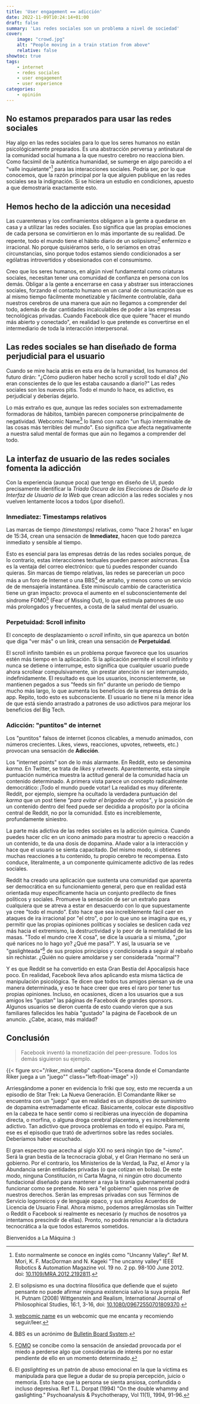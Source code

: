 ```yaml
---
title: 'User engagement == adicción'
date: 2022-11-09T10:24:14+01:00
draft: false
summary: 'Las redes sociales son un problema a nivel de sociedad'
cover:
    image: "crowd.jpg"
    alt: "People moving in a train station from above"
    relative: false
showtoc: true
tags:
    - internet
    - redes sociales
    - user engagement
    - user experience
categories:
    - opinión
---
```


## No estamos preparados para usar las redes sociales

Hay algo en las redes sociales para lo que los seres humanos no están psicológicamente preparados. Es una abstracción perversa y antinatural de la comunidad social humana a la que nuestro cerebro no reacciona bien. Como facsímil de la auténtica humanidad, se sumerge en algo parecido a el "valle inquietante"[^1] para las interacciones sociales. Podría ser, por lo que conocemos, que la razón principal por la que alguien publique en las redes sociales sea la indignación. Si se hiciera un estudio en condiciones, apuesto a que demostraría exactamente esto.

## Hemos hecho de la adicción una necesidad

Las cuarentenas y los confinamientos obligaron a la gente a quedarse en casa y a utilizar las redes sociales. Eso significa que las propias emociones de cada persona se convirtieron en lo más importante de su realidad. De repente, todo el mundo tiene el hábito diario de un solipsismo[^3] enfermizo e irracional. No porque quisiéramos serlo, o lo seríamos en otras circunstancias, sino porque todos estamos siendo condicionados a ser ególatras introvertidos y obsesionados con el consumismo.

Creo que los seres humanos, en algún nivel fundamental como criaturas sociales, necesitan tener una comunidad de confianza en persona con los demás. Obligar a la gente a encerrarse en casa y abstraer sus interacciones sociales, forzando el contacto humano en un canal de comunicación que es al mismo tiempo fácilmente monetizable y fácilmente controlable, daña nuestros cerebros de una manera que aún no llegamos a comprender del todo, además de dar cantidades incalculables de poder a las empresas tecnológicas privadas. Cuando Facebook dice que quiere "hacer el mundo más abierto y conectado", en realidad lo que pretende es convertirse en el intermediario de toda la interacción interpersonal.

## Las redes sociales se han diseñado de forma perjudicial para el usuario

Cuando se mire hacia atrás en esta era de la humanidad, los humanos del futuro dirán: "¿Cómo pudieron haber hecho scroll y scroll todo el día? ¿No eran conscientes de lo que les estaba causando a diario?" Las redes sociales son los nuevos pitis. Todo el mundo lo hace, es adictivo, es perjudicial y deberías dejarlo.

Lo más extraño es que, aunque las redes sociales son extremadamente formadoras de hábitos, también parecen componerse principalmente de negatividad. Webcomic Name[^2] lo llamó con razón "un flujo interminable de las cosas más terribles del mundo". Eso significa que afecta negativamente a nuestra salud mental de formas que aún no llegamos a comprender del todo.

## La interfaz de usuario de las redes sociales fomenta la adicción

Con la experiencia (aunque poca) que tengo en diseño de UI, puedo precisamente identificar la *Tríada Oscura de las Elecciones de Diseño de la Interfaz de Usuario de la Web* que crean adicción a las redes sociales y nos vuelven lentamente locos a todos (¡por diseño!).

### Inmediatez: Timestamps relativos

Las marcas de tiempo *(timestamps)* relativas, como "hace 2 horas" en lugar de 15:34, crean una sensación de **Inmediatez**,
hacen que todo parezca inmediato y sensible al tiempo.

Esto es esencial para las empresas detrás de las redes sociales porque, de lo contrario, estas interacciones textuales pueden parecer asíncronas. Esa es la ventaja del correo electrónico: que tú puedes responder cuando quieras. Sin marcas de tiempo relativas, las redes se parecerían un poco más a un foro de Internet o una BBS[^4] de antaño, y menos como un servicio de de mensajería instantánea. Este minúsculo cambio de característica tiene un gran impacto: provoca el aumento en el subconscientemente del síndrome FOMO[^5] (Fear of Missing Out), lo que estimula patrones de uso más prolongados y frecuentes, a costa de la salud mental del usuario.

### Perpetuidad: Scroll infinito

El concepto de desplazamiento o *scroll* infinito, sin que aparezca un botón que diga "ver más" o un link, crean una sensación de **Perpetuidad**.

El scroll infinito también es un problema porque favorece que los usuarios estén más tiempo en la aplicación. Si la aplicación permite el scroll infinito y nunca se detiene o interrumpe, esto significa que cualquier usuario puede ahora scrollear compulsivamente, sin prestar atención ni ser interrumpido, indefinidamente. El resultado es que los usuarios, inconscientemente, se mantienen pegados a sus "feeds sin fin" durante un periodo de tiempo mucho más largo, lo que aumenta los beneficios de la empresa detrás de la app. Repito, todo esto es subconsciente. El usuario no tiene ni la menor idea de que está siendo arrastrado a patrones de uso adictivos para mejorar los beneficios del Big Tech.

### Adicción: "puntitos" de internet

Los "puntitos" falsos de internet (iconos clicables, a menudo animados, con números crecientes. Likes, views, reacciones, upvotes, retweets, etc.) provocan una sensación de **Adicción**.

Los "internet points" son de lo más alarmante. En Reddit, esto se denomina *karma*. En Twitter, se trata de *likes* y *retweets*. Aparentemente, esta simple puntuación numérica muestra la actitud general de la comunidad hacia un contenido determinado. A primera vista parece un concepto radicalmente democrático: ¡Todo el mundo puede votar! La realidad es muy diferente. Reddit, por ejemplo, siempre ha ocultado la verdadera puntuación del *karma* que un post tiene *"para evitar el brigadeo de votos"*, y la posición de un contenido dentro del feed puede ser decidida a propósito por la oficina central de Reddit, no por la comunidad. Esto es increíblemente, profundamente siniestro.

La parte más adictiva de las redes sociales es la adicción química. Cuando puedes hacer clic en un icono animado para mostrar tu aprecio o reacción a un contenido, te da una dosis de dopamina. Añade valor a la interacción y hace que el usuario se sienta capacitado. Del mismo modo, si obtienes muchas reacciones a tu contenido, tu propio cerebro te recompensa. Esto conduce, literalmente, a un componente químicamente adictivo de las redes sociales.

Reddit ha creado una aplicación que sustenta una comunidad que aparenta ser democrática en su funcionamiento general, pero que en realidad está orientada muy específicamente hacia un conjunto predilecto de fines políticos y sociales. Promueve la sensación de ser un extraño para cualquiera que se atreva a estar en desacuerdo con lo que supuestamente ya cree "todo el mundo". Esto hace que sea increíblemente fácil caer en ataques de ira irracional por "el otro", o por lo que uno se imagina que es, y permitir que las propias opiniones políticas y sociales se deslicen cada vez más hacia el extremismo, la destructividad y lo peor de la mentalidad de las masas. "Todo el mundo cree X cosa", se dice la usuaria a sí misma, "¿por qué narices no lo hago yo? ¿Qué me pasa?". Y así, la usuaria se ve "gaslighteada"[^6] de sus propios principios y condicionada a seguir al rebaño sin rechistar. ¿Quién no quiere amoldarse y ser considerada "normal"?

Y es que Reddit se ha convertido en esta Gran Bestia del Apocalipsis hace poco. En realidad, Facebook lleva años aplicando esta misma táctica de manipulación psicológica. Te dicen que todos tus amigos piensan ya de una manera determinada, y eso te hace creer que eres el raro por tener tus propias opiniones. Incluso, en ocasiones, dicen a los usuarios que a sus amigos les "gustan" las páginas de Facebook de grandes sponsors. Algunos usuarios se dieron cuenta de esto cuando vieron que a sus familiares fallecidos les había "gustado" la página de Facebook de un anuncio. ¿Cabe, acaso, más maldad?

## Conclusión

> Facebook inventó la monetización del peer-pressure. Todos los demás siguieron su ejemplo.

{{< figure src="/riker_mind.webp" caption="Escena donde el Comandante Riker juega a un \"juego\"" class="left-float-image" >}}

Arriesgándome a poner en evidencia lo friki que soy, esto me recuerda a un episodio de Star Trek: La Nueva Generación. El Comandante Riker se encuentra con un "juego" que en realidad es un dispositivo de suministro de dopamina extremadamente eficaz. Básicamente, colocar este dispositivo en la cabeza te hace sentir como si recibieras una inyección de dopamina directa, o morfina, o alguna droga cerebral placentera, y es increíblemente adictivo. Tan adictivo que provoca problemas en todo el equipo. Para mí, ese es el episodio que trató de advertirnos sobre las redes sociales. Deberíamos haber escuchado.

El gran espectro que acecha al siglo XXI no será ningún tipo de "&#x2013;ismo". Será la gran bestia de la tecnocracia global, y el Gran Hermano no será un gobierno. Por el contrario, los Ministerios de la Verdad, la Paz, el Amor y la Abundancia serán entidades privadas (o que cotizan en bolsa). De este modo, ninguna Constitución, ni Carta Magna, ni ningún otro documento fundacional diseñado para mantener a raya la tiranía gubernamental podrá funcionar como se pretende. No será "el gobierno" quien nos prive de nuestros derechos. Serán las empresas privadas con sus Términos de Servicio logorreicos y de lenguaje opaco, y sus amplios Acuerdos de Licencia de Usuario Final. Ahora mismo, podemos arreglárnoslas sin Twitter o Reddit o Facebook si realmente es necesario (y muchos de nosotros ya intentamos prescindir de ellas). Pronto, no podrás renunciar a la dictadura tecnocrática a la que todos estaremos sometidos.

Bienvenidos a La Máquina :)

[^1]: Esto normalmente se conoce en inglés como "Uncanny Valley". Ref M. Mori, K. F. MacDorman and N. Kageki "The uncanny valley" IEEE Robotics &amp; Automation Magazine vol. 19 no. 2 pp. 98-100 June 2012. doi: [10.1109/MRA.2012.2192811](https://doi.org/10.1109/MRA.2012.2192811).
[^2]: [webcomic name](https://webcomicname.com/) es un webcomic que me encanta y recomiendo seguir/leer.
[^3]: El solipsismo es una doctrina filosófica que defiende que el sujeto pensante no puede afirmar ninguna existencia salvo la suya propia. Ref H. Putnam (2008) Wittgenstein and Realism, International Journal of Philosophical Studies, 16:1, 3-16, doi: [10.1080/09672550701809370](https://doi.org/10.1080/09672550701809370).
[^4]: BBS es un acrónimo de [Bulletin Board System](https://en.wikipedia.org/wiki/Bulletin_board_system).
[^5]: [FOMO](https://es.wikipedia.org/wiki/S%C3%ADndrome_FOMO) se concibe como la sensación de ansiedad provocada por el miedo a perderse algo que considerarías de interés por no estar pendiente de ello en un momento determinado.
[^6]: El *gaslighting* es un patrón de abuso emocional en la que la víctima es manipulada para que llegue a dudar de su propia percepción, juicio o memoria. Esto hace que la persona se sienta ansiosa, confundida o incluso depresiva. Ref T.L. Dorpat (1994) "On the double whammy and gaslighting." Psychoanalysis & Psychotherapy, Vol 11(1), 1994, 91-96.
